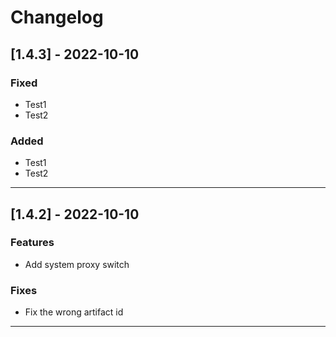# Changelog

## [1.4.3] - 2022-10-10

### Fixed

- Test1
- Test2

### Added

- Test1
- Test2

---

## [1.4.2] - 2022-10-10

### Features

- Add system proxy switch

### Fixes

- Fix the wrong artifact id

---
